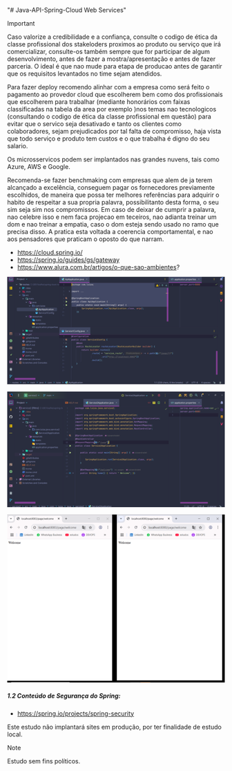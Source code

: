 "# Java-API-Spring-Cloud Web Services" 

> [!IMPORTANT]
>
> Caso valorize a credibilidade e a confiança, consulte o codigo de ética da classe profissional dos stakeloders proximos ao produto ou serviço que irá comercializar, consulte-os também sempre que for participar de algum desenvolvimento, antes de fazer a mostra/apresentação e antes de fazer parceria. O ideal é que nao mude para etapa de producao antes de garantir que os requisitos levantados no time sejam atendidos.
>
> Para fazer deploy recomendo alinhar com a empresa como será feito o pagamento ao provedor cloud que escolherem bem como dos profissionais que escolherem para trabalhar (mediante honorários com faixas classificadas na tabela da area por exemplo )nos temas nao tecnologicos (consultando o codigo de ética da classe profissional  em questão) para evitar que o servico seja desativado e tanto os clientes como colaboradores, sejam prejudicados por tal falta de compromisso, haja vista que todo serviço e produto tem custos e o que trabalha é digno do seu salario.
> 
> Os microsservicos podem ser implantados nas grandes nuvens, tais como Azure, AWS e Google.
>
> Recomenda-se fazer benchmaking com empresas que alem de ja terem alcançado a excelência, conseguem  pagar os fornecedores previamente escolhidos, de maneira que possa ter melhores referências para adquirir o habito de respeitar a sua propria palavra, possibilitanto desta forma, o seu sim seja sim nos compromissos. Em caso de deixar de cumprir a palavra, nao celebre isso e nem faca projecao em teceiros, nao adianta treinar um dom e nao treinar a empatia, caso o dom esteja sendo usado no ramo que precisa disso. A pratica esta voltada a coerencia comportamental, e nao aos pensadores que praticam o oposto do que narram. 

- https://cloud.spring.io/
- https://spring.io/guides/gs/gateway
- https://www.alura.com.br/artigos/o-que-sao-ambientes?

![Texto alternativo](https://github.com/luizaandradeti/Java-API-Spring-Cloud/blob/main/img/1.png)

![Texto alternativo](https://github.com/luizaandradeti/Java-API-Spring-Cloud/blob/main/img/2.png)

![Texto alternativo](https://github.com/luizaandradeti/Java-API-Spring-Cloud/blob/main/img/3.png)

##### 1.2 Conteúdo de Segurança do Spring:

- https://spring.io/projects/spring-security

Este estudo não implantará sites em produção, por ter finalidade de estudo local. 

> [!NOTE]
>
> Estudo sem fins políticos. 
